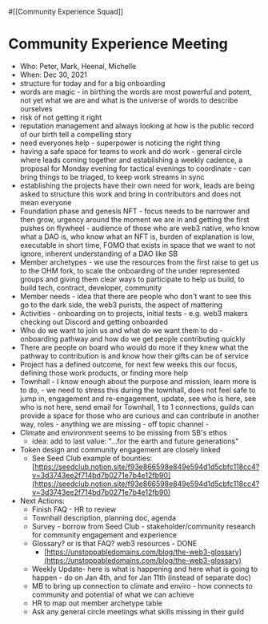 #[[Community Experience Squad]] 
# Community Experience Meeting

- Who: Peter, Mark, Heenal, Michelle
- When: Dec 30, 2021 
- structure for today and for a big onboarding
- words are magic - in birthing the words are most powerful and potent, not yet what we are and what is the universe of words to describe ourselves
- risk of not getting it right
- reputation management and always looking at how is the public record of our birth tell a compelling story
- need everyones help - superpower is noticing the right thing
- having a safe space for teams to work and do work - general circle where leads coming together and establishing a weekly cadence, a proposal for Monday evening for tactical evenings to coordinate - can bring things to be triaged, to keep work streams in sync
- establishing the projects have their own need for work, leads are being asked to structure this work and bring in contributors and does not mean everyone
- Foundation phase and genesis NFT - focus needs to be narrower and then grow, urgency around the moment we are in and getting the first pushes on flywheel - audience of those who are web3 native, who know what a DAO is, who know what an NFT is, burden of explanation is low, executable in short time, FOMO that exists in space that we want to not ignore, inherent understanding of a DAO like SB
- Member archetypes - we use the resources from the first raise to get us to the OHM fork, to scale the onboarding of the under represented groups and giving them clear ways to participate to help us build, to build tech, contract, developer, community
- Member needs - idea that there are people who don't want to see this go to the dark side, the web3 purists, the aspect of mattering
- Activities - onboarding on to projects, initial tests - e.g. web3 makers checking out Discord and getting onboarded
- Who do we want to join us and what do we want them to do - onboarding pathway and how do we get people contributing quickly
- There are people on board who would do more if they knew what the pathway to contribution is and know how their gifts can be of service
- Project has a defined outcome, for next few weeks this our focus, defining those work products, or finding more help
- Townhall - I know enough about the purpose and mission, learn more is to do, - we need to stress this during the townhall, does not feel safe to jump in, engagement and re-engagement, update, see who is here, see who is not here, send email for Townhall, 1 to 1 connections, guilds can provide a space for those who are curious and can contribute in another way, roles - anything we are missing - off topic channel - 
- Climate and environment seems to be missing from SB's ethos
	- idea: add to last value: "...for the earth and future generations"
- Token design and community engagement are closely linked
	- See Seed Club example of bounties: [https://seedclub.notion.site/f93e866598e849e594d1d5cbfc118cc4?v=3d3743ee2f714bd7b0271e7b4e12fb90](https://seedclub.notion.site/f93e866598e849e594d1d5cbfc118cc4?v=3d3743ee2f714bd7b0271e7b4e12fb90) 
- Next Actions:
	- Finish FAQ - HR to review
	- Townhall description, planning doc, agenda
	- Survey - borrow from Seed Club - stakeholder/community research for community engagement and experience
	- Glossary? or is that FAQ? web3 resources - DONE
		- [https://unstoppabledomains.com/blog/the-web3-glossary](https://unstoppabledomains.com/blog/the-web3-glossary)
	- Weekly Update- here is what is happening and here what is going to happen - do on Jan 4th, and for Jan 11th (instead of separate doc)
	- MB to bring up connection to climate and enviro - how connects to community and potential of what we can achieve
	- HR to map out member archetype table
	- Ask any general circle meetings what skills missing in their guild

